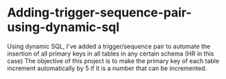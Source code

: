 # Adding-trigger-sequence-pair-using-dynamic-sql
Using dynamic SQL, I've added a trigger/sequence pair to automate the insertion of all primary keys in all tables in any certain schema (HR in this case)
The objective of this project is to make the primary key of each table increment automatically by 5 if it is a number that can be incremented.

